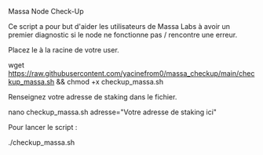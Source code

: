 Massa Node Check-Up

Ce script a pour but d'aider les utilisateurs de Massa Labs à avoir un premier diagnostic si le node ne fonctionne pas / rencontre une erreur.

Placez le à la racine de votre user.

wget https://raw.githubusercontent.com/yacinefrom0/massa_checkup/main/checkup_massa.sh && chmod +x checkup_massa.sh

Renseignez votre adresse de staking dans le fichier.

nano checkup_massa.sh
adresse="Votre adresse de staking ici"


Pour lancer le script : 

./checkup_massa.sh
